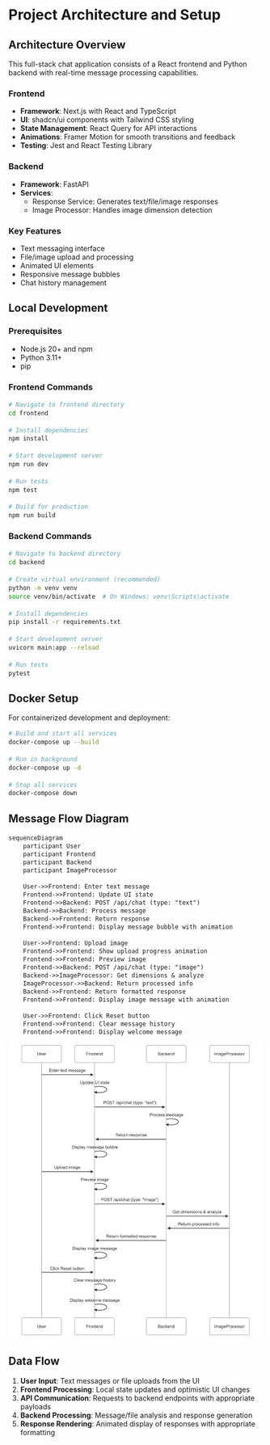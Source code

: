 # Project Architecture and Setup

## Architecture Overview

This full-stack chat application consists of a React frontend and Python backend with real-time message processing capabilities.

### Frontend

- **Framework**: Next.js with React and TypeScript
- **UI**: shadcn/ui components with Tailwind CSS styling
- **State Management**: React Query for API interactions
- **Animations**: Framer Motion for smooth transitions and feedback
- **Testing**: Jest and React Testing Library

### Backend

- **Framework**: FastAPI
- **Services**:
  - Response Service: Generates text/file/image responses
  - Image Processor: Handles image dimension detection

### Key Features

- Text messaging interface
- File/image upload and processing
- Animated UI elements
- Responsive message bubbles
- Chat history management

## Local Development

### Prerequisites

- Node.js 20+ and npm
- Python 3.11+
- pip

### Frontend Commands

```bash
# Navigate to frontend directory
cd frontend

# Install dependencies
npm install

# Start development server
npm run dev

# Run tests
npm test

# Build for production
npm run build
```

### Backend Commands

```bash
# Navigate to backend directory
cd backend

# Create virtual environment (recommended)
python -m venv venv
source venv/bin/activate  # On Windows: venv\Scripts\activate

# Install dependencies
pip install -r requirements.txt

# Start development server
uvicorn main:app --reload

# Run tests
pytest
```

## Docker Setup

For containerized development and deployment:

```bash
# Build and start all services
docker-compose up --build

# Run in background
docker-compose up -d

# Stop all services
docker-compose down
```

## Message Flow Diagram

```mermaid
sequenceDiagram
    participant User
    participant Frontend
    participant Backend
    participant ImageProcessor

    User->>Frontend: Enter text message
    Frontend->>Frontend: Update UI state
    Frontend->>Backend: POST /api/chat (type: "text")
    Backend->>Backend: Process message
    Backend->>Frontend: Return response
    Frontend->>Frontend: Display message bubble with animation

    User->>Frontend: Upload image
    Frontend->>Frontend: Show upload progress animation
    Frontend->>Frontend: Preview image
    Frontend->>Backend: POST /api/chat (type: "image")
    Backend->>ImageProcessor: Get dimensions & analyze
    ImageProcessor->>Backend: Return processed info
    Backend->>Frontend: Return formatted response
    Frontend->>Frontend: Display image message with animation

    User->>Frontend: Click Reset button
    Frontend->>Frontend: Clear message history
    Frontend->>Frontend: Display welcome message
```

![Message Flow Diagram](./sequence_diagram.png)

## Data Flow

1. **User Input**: Text messages or file uploads from the UI
2. **Frontend Processing**: Local state updates and optimistic UI changes
3. **API Communication**: Requests to backend endpoints with appropriate payloads
4. **Backend Processing**: Message/file analysis and response generation
5. **Response Rendering**: Animated display of responses with appropriate formatting
